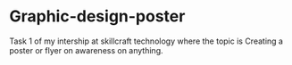 # Graphic-design-poster
Task 1 of my intership at skillcraft technology where the topic is Creating a poster or flyer on awareness on anything.
